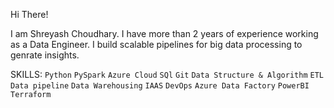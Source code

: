 Hi There! 

I am Shreyash Choudhary. I have more than 2 years of experience working as a Data Engineer. I build scalable pipelines for big data processing to genrate insights.

SKILLS: `Python` `PySpark` `Azure Cloud` `SQl` `Git` `Data Structure & Algorithm` `ETL` `Data pipeline` `Data Warehousing` `IAAS` `DevOps` `Azure Data Factory` `PowerBI` `Terraform`


